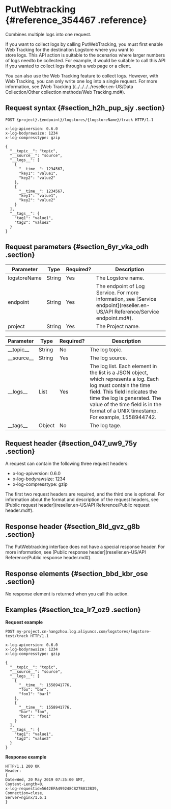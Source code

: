 # PutWebtracking {#reference_354467 .reference}

Combines multiple logs into one request.

If you want to collect logs by calling PutWebTracking, you must first enable Web Tracking for the destination Logstore where you want to store logs. This API action is suitable to the scenarios where larger numbers of logs needto be collected. For example, it would be suitable to call this API if you wanted to collect logs through a web page or a client.

You can also use the Web Tracking feature to collect logs. However, with Web Tracking, you can only write one log into a single request. For more information, see [Web Tracking ](../../../../reseller.en-US/Data Collection/Other collection methods/Web Tracking.md#).

## Request syntax {#section_h2h_pup_sjy .section}

``` {#codeblock_dnv_t0s_54z}
POST {project}.{endpoint}/logstores/{logstoreName}/track HTTP/1.1

x-log-apiversion: 0.6.0
x-log-bodyrawsize: 1234
x-log-compresstype: gzip

{
  "__topic__": "topic",
  "__source__": "source",
  "__logs__": [
    {
      "__time__": 1234567,
      "key1": "value1",
      "key2": "value2"
    },
    {
      "__time__": 1234567,
      "key1": "value1",
      "key2": "value2"
    }
  ],
  "__tags__": {
    "tag1": "value1",
    "tag2": "value2"
  }
}
```

## Request parameters {#section_6yr_vka_odh .section}

|Parameter|Type|Required?|Description|
|---------|----|---------|-----------|
|logstoreName|String|Yes|The Logstore name.|
|endpoint|String|Yes|The endpoint of Log Service. For more information, see [Service endpoint](reseller.en-US/API Reference/Service endpoint.md#).|
|project|String|Yes|The Project name.|

|Parameter|Type|Required?|Description|
|---------|----|---------|-----------|
|\_\_topic\_\_|String|No|The log topic.|
|\_\_source\_\_|String|Yes|The log source.|
|\_\_logs\_\_|List|Yes|The log list. Each element in the list is a JSON object, which represents a log. Each log must contain the time field. This field indicates the time the log is generated. The value of the time field is in the format of a UNIX timestamp. For example, 1558944742.|
|\_\_tags\_\_|Object|No|The log tage.|

## Request header {#section_047_uw9_75y .section}

A request can contain the following three request headers:

-   x-log-apiversion: 0.6.0
-   x-log-bodyrawsize: 1234
-   x-log-compresstype: gzip

The first two request headers are required, and the third one is optional. For information about the format and description of the request headers, see [Public request header](reseller.en-US/API Reference/Public request header.md#).

## Response header {#section_8ld_gvz_g8b .section}

The PutWebtracking interface does not have a special response header. For more information, see [Public response header](reseller.en-US/API Reference/Public response header.md#).

## Response elements {#section_bbd_kbr_ose .section}

No response element is returned when you call this action.

## Examples {#section_tca_lr7_oz9 .section}

**Request example** 

``` {#codeblock_3gc_uyp_q4h}
POST my-project.cn-hangzhou.log.aliyuncs.com/logstores/logstore-test/track HTTP/1.1

x-log-apiversion: 0.6.0
x-log-bodyrawsize: 1234
x-log-compresstype: gzip

{
  "__topic__": "topic",
  "__source__": "source",
  "__logs__": [
    {
      "__time__": 1558941776,
      "foo": "bar",
      "foo1": "bar1"
    },
    {
      "__time__": 1558941776,
      "bar": "foo",
      "bar1": "foo1"
    }
  ],
  "__tags__": {
    "tag1": "value1",
    "tag2": "value2"
  }
}
```

**Response example** 

``` {#codeblock_4f1_4mg_4ld}
HTTP/1.1 200 OK
Header:
{
Date=Wed, 20 May 2019 07:35:00 GMT, 
Content-Length=0, 
x-log-requestid=5642EFA499248C827B012B39, 
Connection=close, 
Server=nginx/1.6.1
}
```

